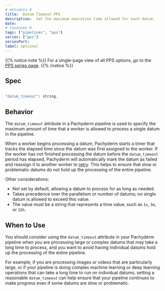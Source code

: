 ```yaml
---
# metadata # 
title:  Datum Timeout PPS
description:  Set the maximum execution time allowed for each datum.
date: 
# taxonomy #
tags: ["pipelines", "pps"]
series: ["pps"]
seriesPart:
label: optional
---
```


{{% notice note %}}
For a single-page view of all PPS options, go to the [PPS series page](/series/pps).
{{% /notice %}}

## Spec 

```s

"datum_timeout": string,

```

## Behavior 

The `datum_timeout` attribute in a Pachyderm pipeline is used to specify the maximum amount of time that a worker is allowed to process a single datum in the pipeline.

When a worker begins processing a datum, Pachyderm starts a timer that tracks the elapsed time since the datum was first assigned to the worker. If the worker has not finished processing the datum before the `datum_timeout` period has elapsed, Pachyderm will automatically mark the datum as failed and reassign it to another worker to [retry](../datum-tries). This helps to ensure that slow or problematic datums do not hold up the processing of the entire pipeline.

Other considerations:

- Not set by default, allowing a datum to process for as long as needed.
- Takes precedence over the parallelism or number of datums; no single datum is allowed to exceed this value.
- The value must be a string that represents a time value, such as `1s`, `5m`, or `15h`. 

## When to Use 

You should consider using the `datum_timeout` attribute in your Pachyderm pipeline when you are processing large or complex datums that may take a long time to process, and you want to avoid having individual datums hold up the processing of the entire pipeline.

For example, if you are processing images or videos that are particularly large, or if your pipeline is doing complex machine learning or deep learning operations that can take a long time to run on individual datums, setting a reasonable `datum_timeout` can help ensure that your pipeline continues to make progress even if some datums are slow or problematic.

